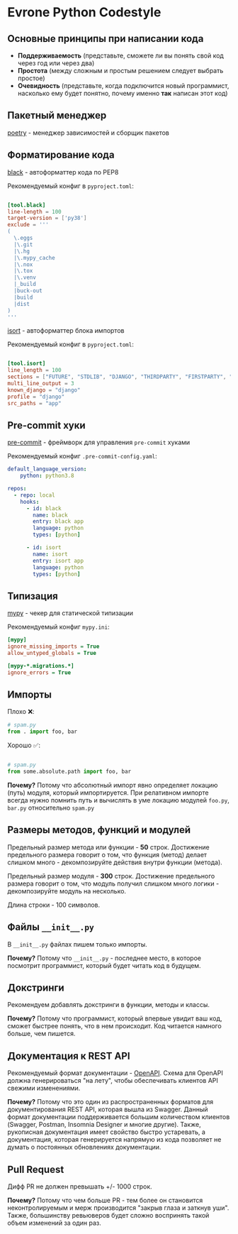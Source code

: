 # Evrone Python Codestyle

## Основные принципы при написании кода
- **Поддерживаемость** (представьте, сможете ли вы понять свой код через год или через два)
- **Простота** (между сложным и простым решением следует выбрать простое)
- **Очевидность** (представьте, когда подключится новый программист, насколько ему будет понятно, почему именно **так** написан этот код)


## Пакетный менеджер

[poetry](https://python-poetry.org) - менеджер зависимостей и сборщик пакетов 


## Форматирование кода

[black](https://black.readthedocs.io/en/stable/) - автоформаттер кода по PEP8

Рекомендуемый конфиг в `pyproject.toml`:
```toml

[tool.black]
line-length = 100
target-version = ['py38']
exclude = '''
(
  \.eggs
  |\.git
  |\.hg
  |\.mypy_cache
  |\.nox
  |\.tox
  |\.venv
  |_build
  |buck-out
  |build
  |dist
)
'''

```


[isort](https://pycqa.github.io/isort/) - автоформаттер блока импортов

Рекомендуемый конфиг в `pyproject.toml`:
```toml

[tool.isort]
line_length = 100
sections = ["FUTURE", "STDLIB", "DJANGO", "THIRDPARTY", "FIRSTPARTY", "LOCALFOLDER"]
multi_line_output = 3
known_django = "django"
profile = "django"
src_paths = "app"

```


## Pre-commit хуки

[pre-commit](https://pre-commit.com) - фреймворк для управления `pre-commit` хуками

Рекомендуемый конфиг `.pre-commit-config.yaml`:

```yaml
default_language_version:
    python: python3.8

repos:
  - repo: local
    hooks:
      - id: black
        name: black
        entry: black app
        language: python
        types: [python]

      - id: isort
        name: isort
        entry: isort app
        language: python
        types: [python]
```


## Типизация

[mypy](http://mypy.readthedocs.io) - чекер для статической типизации


Рекомендуемый конфиг `mypy.ini`:

```ini
[mypy]
ignore_missing_imports = True
allow_untyped_globals = True

[mypy-*.migrations.*]
ignore_errors = True

```


## Импорты

Плохо ❌:
```python
# spam.py
from . import foo, bar
```

Хорошо ✅:
```python

# spam.py
from some.absolute.path import foo, bar
```

**Почему?** Потому что абсолютный импорт явно определяет локацию (путь) модуля, который импортируется. При релативном
импорте всегда нужно помнить путь и вычислять в уме локацию модулей `foo.py`, `bar.py` относительно `spam.py`


## Размеры методов, функций и модулей

Предельный размер метода или функции - **50** строк.
Достижение предельного размера говорит о том, что функция (метод) делает слишком много - декомпозируйте действия внутри функции (метода). 


Предельный размер модуля - **300** строк.
Достижение предельного размера говорит о том, что модуль получил слишком много логики - декомпозируйте модуль на несколько.

Длина строки - 100 символов.


## Файлы `__init__.py`

В `__init__.py` файлах пишем только импорты.

**Почему?** Потому что `__init__.py` - последнее место, в которое посмотрит программист, который будет читать код в будущем.


## Докстринги
Рекомендуем добавлять докстринги в функции, методы и классы. 

**Почему?** Потому что программист, который впервые увидит ваш код, сможет быстрее понять, что в нем происходит. 
Код читается намного больше, чем пишется. 


## Документация к REST API
Рекомендуемый формат документации - [OpenAPI](https://www.openapis.org).
Схема для OpenAPI должна генерироваться "на лету", чтобы обеспечивать клиентов API свежими изменениями.

**Почему?** Потому что это один из распространенных форматов для документирования REST API, которая вышла из Swagger. Данный формат документации поддерживается большим количеством клиентов (Swagger, Postman, Insomnia Designer и многие другие). Также, рукописная документация имеет свойство быстро устаревать, а документация, которая генерируется напрямую из кода позволяет не думать о постоянных обновлениях документации.


## Pull Request
Дифф PR не должен превышать +/- 1000 строк. 

**Почему?** Потому что чем больше PR - тем более он становится неконтролируемым и мерж производится "закрыв глаза и заткнув уши". 
Также, большинству ревьюверов будет сложно воспринять такой объем изменений за один раз.
